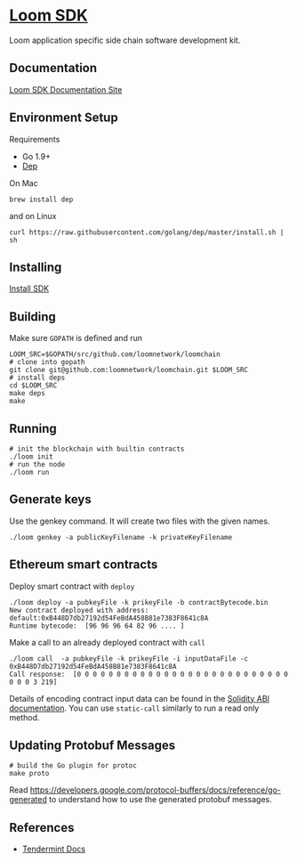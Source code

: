 # [Loom SDK](https://loomx.io)

Loom application specific side chain software development kit.

## Documentation

[Loom SDK Documentation Site](https://loomx.io/developers/)

## Environment Setup

Requirements

* Go 1.9+
* [Dep](https://github.com/golang/dep)

On Mac
```
brew install dep
```
and on Linux
```
curl https://raw.githubusercontent.com/golang/dep/master/install.sh | sh
```
## Installing

[Install SDK](https://loomx.io/developers/docs/en/prereqs.html)

## Building
Make sure `GOPATH` is defined and run

```shell
LOOM_SRC=$GOPATH/src/github.com/loomnetwork/loomchain
# clone into gopath
git clone git@github.com:loomnetwork/loomchain.git $LOOM_SRC
# install deps
cd $LOOM_SRC
make deps
make
```

## Running

```shell
# init the blockchain with builtin contracts
./loom init
# run the node
./loom run
```

## Generate keys
Use the genkey command. It will create two files with the given names.
```shell
./loom genkey -a publicKeyFilename -k privateKeyFilename
```
## Ethereum smart contracts
Deploy smart contract with `deploy`
```shell
./loom deploy -a pubkeyFile -k prikeyFile -b contractBytecode.bin
New contract deployed with address:  default:0xB448D7db27192d54FeBdA458B81e7383F8641c8A
Runtime bytecode:  [96 96 96 64 82 96 .... ]
```
Make a call to an already deployed contract with `call`
```
./loom call  -a pubkeyFile -k prikeyFile -i inputDataFile -c 0xB448D7db27192d54FeBdA458B81e7383F8641c8A
Call response:  [0 0 0 0 0 0 0 0 0 0 0 0 0 0 0 0 0 0 0 0 0 0 0 0 0 0 0 0 0 0 3 219]
```
Details of encoding contract input data can be found in the [Solidity ABI documentation](https://solidity.readthedocs.io/en/develop/abi-spec.html).
You can use `static-call` similarly to run a read only method.
## Updating Protobuf Messages

```shell
# build the Go plugin for protoc
make proto
```

Read https://developers.google.com/protocol-buffers/docs/reference/go-generated to understand how
to use the generated protobuf messages.

## References

 * [Tendermint Docs](https://tendermint.readthedocs.io/en/latest/)
